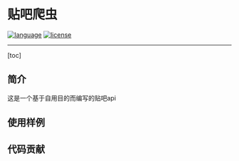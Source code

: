 # 贴吧爬虫
[![language](https://img.shields.io/badge/language-python-green.svg)](https://www.python.org)
[![license](https://img.shields.io:/github/license/AndrewLauu/scraptieba.svg)](https://github.com/AndrewLauu/scraptieba/blob/main/LICENSE)
* * *
[toc]

## 简介

这是一个基于自用目的而编写的贴吧api
## 使用样例

## 代码贡献

